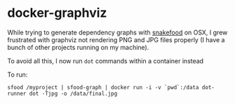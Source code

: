 docker-graphviz
================

While trying to generate dependency graphs with [snakefood](https://pypi.org/project/snakefood/) on OSX, I grew frustrated with graphviz not rendering PNG and JPG files properly (I have a bunch of other projects running on my machine).

To avoid all this, I now run `dot` commands within a container instead

To run:
```
sfood /myproject | sfood-graph | docker run -i -v `pwd`:/data dot-runner dot -Tjpg -o /data/final.jpg
```
